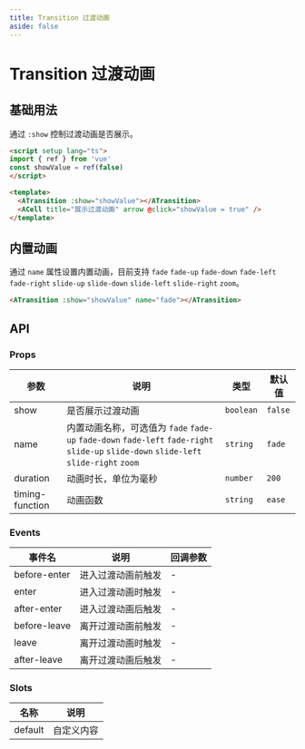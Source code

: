 ```yaml
---
title: Transition 过渡动画
aside: false
---
```


# Transition 过渡动画

## 基础用法

通过 `:show` 控制过渡动画是否展示。

```html
<script setup lang="ts">
import { ref } from 'vue'
const showValue = ref(false)
</script>

<template>
  <ATransition :show="showValue"></ATransition>
  <ACell title="展示过渡动画" arrow @click="showValue = true" />
</template>
```

## 内置动画

通过 `name` 属性设置内置动画，目前支持 `fade` `fade-up` `fade-down` `fade-left` `fade-right` `slide-up` `slide-down` `slide-left` `slide-right` `zoom`。

```html
<ATransition :show="showValue" name="fade"></ATransition>
```

## API

### Props

| 参数 | 说明 | 类型 | 默认值 |
| --- | --- | --- | --- |
| show | 是否展示过渡动画 | `boolean` | `false` |
| name | 内置动画名称，可选值为 `fade` `fade-up` `fade-down` `fade-left` `fade-right` `slide-up` `slide-down` `slide-left` `slide-right` `zoom` | `string` | `fade` |
| duration | 动画时长，单位为毫秒 | `number` | `200` |
| timing-function | 动画函数 | `string` | `ease` |

### Events

| 事件名 | 说明 | 回调参数 |
| --- | --- | --- |
| before-enter | 进入过渡动画前触发 | - |
| enter | 进入过渡动画时触发 | - |
| after-enter | 进入过渡动画后触发 | - |
| before-leave | 离开过渡动画前触发 | - |
| leave | 离开过渡动画时触发 | - |
| after-leave | 离开过渡动画后触发 | - |

### Slots

| 名称 | 说明 |
| --- | --- |
| default | 自定义内容 |
